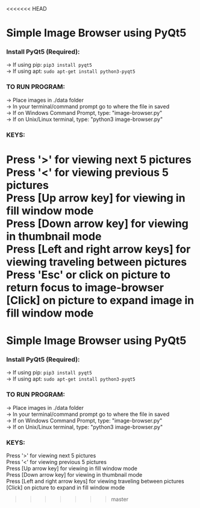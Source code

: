 <<<<<<< HEAD
# Simple Image Browser using PyQt5
### Install PyQt5 (Required):
-> If using pip: `pip3 install pyqt5` <br>
-> If using apt: `sudo apt-get install python3-pyqt5`

### TO RUN PROGRAM: 
-> Place images in ./data folder <br>
-> In your terminal/command prompt go to where the file in saved <br>
-> If on Windows Command Prompt, type: "image-browser.py" <br>
-> If on Unix/Linux terminal, type: "python3 image-browser.py" <br>

### KEYS:
Press '>' for viewing next 5 pictures <br>
Press '<' for viewing previous 5 pictures <br>
Press [Up arrow key] for viewing in fill window mode <br>
Press [Down arrow key] for viewing in thumbnail mode <br>
Press [Left and right arrow keys] for viewing traveling between pictures <br>
Press 'Esc' or click on picture to return focus to image-browser <br>
[Click] on picture to expand image in fill window mode
=======
# Simple Image Browser using PyQt5
### Install PyQt5 (Required):
-> If using pip: `pip3 install pyqt5` <br>
-> If using apt: `sudo apt-get install python3-pyqt5`

### TO RUN PROGRAM: 
-> Place images in ./data folder <br>
-> In your terminal/command prompt go to where the file in saved <br>
-> If on Windows Command Prompt, type: "image-browser.py" <br>
-> If on Unix/Linux terminal, type: "python3 image-browser.py" <br>

### KEYS:
Press '>' for viewing next 5 pictures <br>
Press '<' for viewing previous 5 pictures <br>
Press [Up arrow key] for viewing in fill window mode <br>
Press [Down arrow key] for viewing in thumbnail mode <br>
Press [Left and right arrow keys] for viewing traveling between pictures <br>
[Click] on picture to expand in fill window mode
>>>>>>> master
